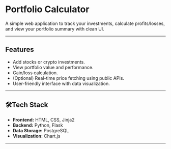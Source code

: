 # Portfolio Calculator

A simple web application to track your investments, calculate profits/losses, and view your portfolio summary with clean UI.

---

## Features
- Add stocks or crypto investments.
- View portfolio value and performance.
- Gain/loss calculation.
- (Optional) Real-time price fetching using public APIs.
- User-friendly interface with data visualization.

---

## 🛠Tech Stack
- **Frontend:** HTML, CSS, Jinja2
- **Backend:** Python, Flask
- **Data Storage:** PostgreSQL
- **Visualization:** Chart.js

---
